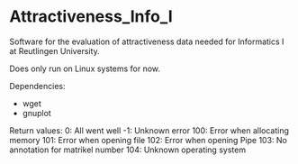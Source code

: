# Attractiveness_Info_I
Software for the evaluation of attractiveness data needed for Informatics I at Reutlingen University.

Does only run on Linux systems for now.

Dependencies:
- wget
- gnuplot

Return values:
0: All went well
-1: Unknown error
100: Error when allocating memory
101: Error when opening file
102: Error when opening Pipe
103: No annotation for matrikel number
104: Unknown operating system